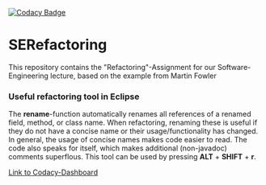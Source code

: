 [![Codacy Badge](https://api.codacy.com/project/badge/Grade/cb0ed9fe26474fb497ee7eca20f73452)](https://www.codacy.com/app/nitra0997/SERefactoring?utm_source=github.com&amp;utm_medium=referral&amp;utm_content=nitra0997/SERefactoring&amp;utm_campaign=Badge_Grade)

# SERefactoring
This repository contains the "Refactoring"-Assignment for our Software-Engineering lecture, based on the example from Martin Fowler

### Useful refactoring tool in Eclipse
The **rename**-function automatically renames all references of a renamed field, method, or class name. When refactoring, renaming these is useful if they do not have a concise name or their usage/functionality has changed. In general, the usage of concise names makes code easier to read. The code also speaks for itself, which makes additional (non-javadoc) comments superflous. This tool can be used by pressing **ALT** + **SHIFT** + **r**.

<a href="https://app.codacy.com/app/nitra0997/SERefactoring/dashboard"> Link to Codacy-Dashboard
